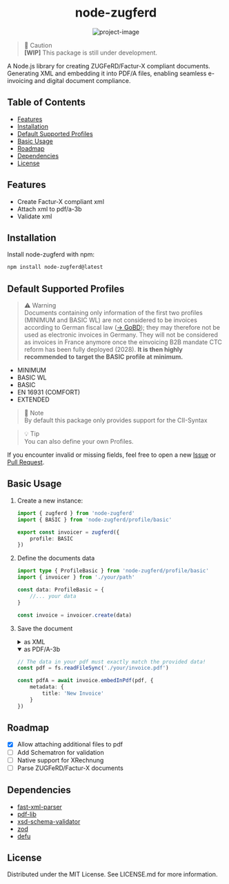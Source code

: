 <!-- omit in toc -->
<h1 align="center" id="title">node-zugferd</h1>

<p align="center">
<img src="https://socialify.git.ci/jslno/node-zugferd/image?description=0&language=1&name=1&owner=1&pattern=Transparent&stargazers=1&theme=Auto" alt="project-image" />
</p>

> 🚨 Caution    
> **[WIP]** This package is still under development.

A Node.js library for creating ZUGFeRD/Factur-X compliant documents. Generating XML and embedding it into PDF/A files, enabling seamless e-invoicing and digital document compliance.

<h2>Table of Contents</h2>

- [Features](#features)
- [Installation](#installation)
- [Default Supported Profiles](#default-supported-profiles)
- [Basic Usage](#basic-usage)
- [Roadmap](#roadmap)
- [Dependencies](#dependencies)
- [License](#license)

<h2>Features</h2>

* Create Factur-X compliant xml
* Attach xml to pdf/a-3b
* Validate xml

<h2>Installation</h2>

Install node-zugferd with npm:

```bash
npm install node-zugferd@latest
```

<h2>Default Supported Profiles</h2>

> ⚠️ Warning    
> Documents containing only information of the first two profiles (MINIMUM and BASIC WL) are not considered to be invoices according to German fiscal law ([&#8594; GoBD](https://www.bundesfinanzministerium.de/Content/DE/Downloads/BMF_Schreiben/Weitere_Steuerthemen/Abgabenordnung/2019-11-28-GoBD.html)); they may therefore not be used as electronic invoices in Germany. They will not be considered as invoices in France anymore once the einvoicing B2B mandate CTC reform has been fully deployed (2028). **It is then highly recommended to target the BASIC profile at minimum.**

* MINIMUM
* BASIC WL
* BASIC
* EN 16931 (COMFORT)
* EXTENDED


> 📝 Note   
> By default this package only provides support for the CII-Syntax

> 💡 Tip    
> You can also define your own Profiles.

If you encounter invalid or missing fields, feel free to open a new [Issue](https://github.com/jslno/node-zugferd/issues) or [Pull Request](https://github.com/jslno/node-zugferd/pulls).

<h2>Basic Usage</h2>

1. Create a new instance:

    ```ts
    import { zugferd } from 'node-zugferd'
    import { BASIC } from 'node-zugferd/profile/basic'

    export const invoicer = zugferd({
        profile: BASIC
    })
    ```

2. Define the documents data

    ```ts
    import type { ProfileBasic } from 'node-zugferd/profile/basic'
    import { invoicer } from './your/path'

    const data: ProfileBasic = {
        //... your data
    }

    const invoice = invoicer.create(data)
    ```
3. Save the document
    <details>
    <summary>as XML</summary>

    ```ts
    const xml = await invoice.toXML()
    ```
    </details>

    <details open>
    <summary>as PDF/A-3b</summary>

    ```ts
    // The data in your pdf must exactly match the provided data!
    const pdf = fs.readFileSync('./your/invoice.pdf')

    const pdfA = await invoice.embedInPdf(pdf, {
        metadata: {
            title: 'New Invoice'
        }
    })
    ```
    </details>


<h2>Roadmap</h2>

* [X] Allow attaching additional files to pdf
* [ ] Add Schematron for validation
* [ ] Native support for XRechnung
* [ ] Parse ZUGFeRD/Factur-X documents

<h2>Dependencies</h2>

* [fast-xml-parser](https://github.com/NaturalIntelligence/fast-xml-parser)
* [pdf-lib](https://github.com/Hopding/pdf-lib)
* [xsd-schema-validator](https://github.com/nikku/node-xsd-schema-validator)
* [zod](https://github.com/colinhacks/zod)
* [defu](https://github.com/unjs/defu)

<h2>License</h2>

Distributed under the MIT License. See LICENSE.md for more information.